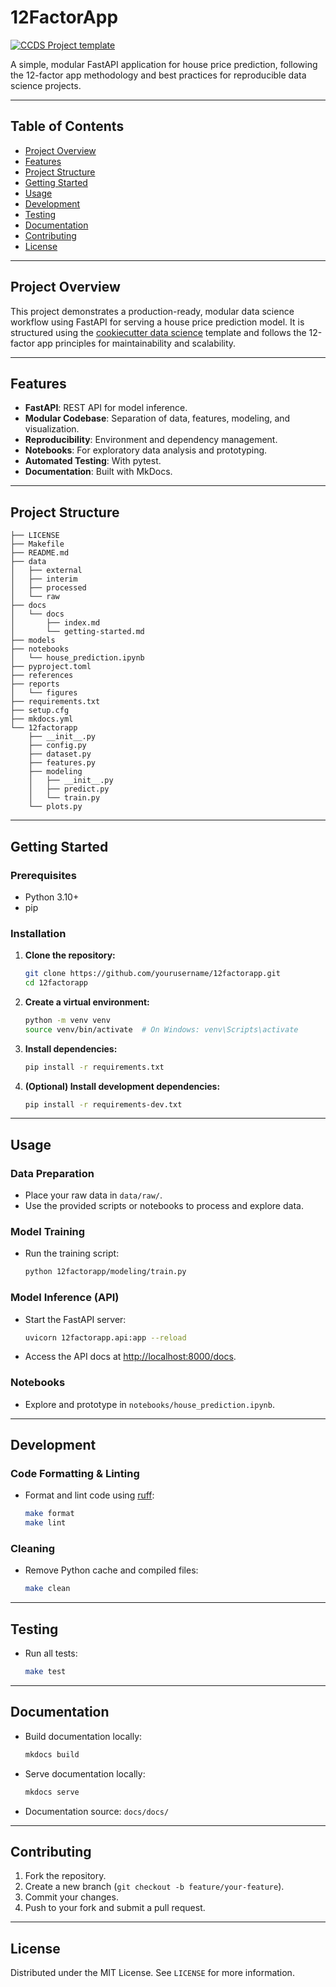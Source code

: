 # 12FactorApp

[![CCDS Project template](https://img.shields.io/badge/CCDS-Project%20template-328F97?logo=cookiecutter)](https://cookiecutter-data-science.drivendata.org/)

A simple, modular FastAPI application for house price prediction, following the 12-factor app methodology and best practices for reproducible data science projects.

---

## Table of Contents

- [Project Overview](#project-overview)
- [Features](#features)
- [Project Structure](#project-structure)
- [Getting Started](#getting-started)
- [Usage](#usage)
- [Development](#development)
- [Testing](#testing)
- [Documentation](#documentation)
- [Contributing](#contributing)
- [License](#license)

---

## Project Overview

This project demonstrates a production-ready, modular data science workflow using FastAPI for serving a house price prediction model. It is structured using the [cookiecutter data science](https://drivendata.github.io/cookiecutter-data-science/) template and follows the 12-factor app principles for maintainability and scalability.

---

## Features

- **FastAPI**: REST API for model inference.
- **Modular Codebase**: Separation of data, features, modeling, and visualization.
- **Reproducibility**: Environment and dependency management.
- **Notebooks**: For exploratory data analysis and prototyping.
- **Automated Testing**: With pytest.
- **Documentation**: Built with MkDocs.

---

## Project Structure

```
├── LICENSE
├── Makefile
├── README.md
├── data
│   ├── external
│   ├── interim
│   ├── processed
│   └── raw
├── docs
│   └── docs
│       ├── index.md
│       └── getting-started.md
├── models
├── notebooks
│   └── house_prediction.ipynb
├── pyproject.toml
├── references
├── reports
│   └── figures
├── requirements.txt
├── setup.cfg
├── mkdocs.yml
└── 12factorapp
    ├── __init__.py
    ├── config.py
    ├── dataset.py
    ├── features.py
    ├── modeling
    │   ├── __init__.py
    │   ├── predict.py
    │   └── train.py
    └── plots.py
```

---

## Getting Started

### Prerequisites

- Python 3.10+
- pip

### Installation

1. **Clone the repository:**
    ```sh
    git clone https://github.com/yourusername/12factorapp.git
    cd 12factorapp
    ```

2. **Create a virtual environment:**
    ```sh
    python -m venv venv
    source venv/bin/activate  # On Windows: venv\Scripts\activate
    ```

3. **Install dependencies:**
    ```sh
    pip install -r requirements.txt
    ```

4. **(Optional) Install development dependencies:**
    ```sh
    pip install -r requirements-dev.txt
    ```

---

## Usage

### Data Preparation

- Place your raw data in `data/raw/`.
- Use the provided scripts or notebooks to process and explore data.

### Model Training

- Run the training script:
    ```sh
    python 12factorapp/modeling/train.py
    ```

### Model Inference (API)

- Start the FastAPI server:
    ```sh
    uvicorn 12factorapp.api:app --reload
    ```
- Access the API docs at [http://localhost:8000/docs](http://localhost:8000/docs).

### Notebooks

- Explore and prototype in `notebooks/house_prediction.ipynb`.

---

## Development

### Code Formatting & Linting

- Format and lint code using [ruff](https://github.com/astral-sh/ruff):
    ```sh
    make format
    make lint
    ```

### Cleaning

- Remove Python cache and compiled files:
    ```sh
    make clean
    ```

---

## Testing

- Run all tests:
    ```sh
    make test
    ```

---

## Documentation

- Build documentation locally:
    ```sh
    mkdocs build
    ```
- Serve documentation locally:
    ```sh
    mkdocs serve
    ```
- Documentation source: `docs/docs/`

---

## Contributing

1. Fork the repository.
2. Create a new branch (`git checkout -b feature/your-feature`).
3. Commit your changes.
4. Push to your fork and submit a pull request.

---

## License

Distributed under the MIT License. See `LICENSE` for more information.
